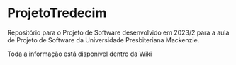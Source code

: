 # ProjetoTredecim
Repositório para o Projeto de Software desenvolvido em 2023/2 para a aula de Projeto de Software da Universidade Presbiteriana Mackenzie.

Toda a informação está disponível dentro da Wiki

